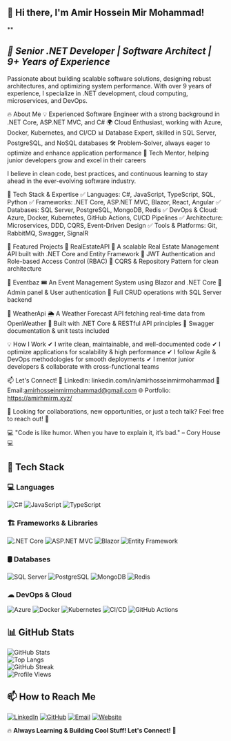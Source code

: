 ## 👋 Hi there, I'm Amir Hossein Mir Mohammad!

**

## ***🚀 Senior .NET Developer | Software Architect | 9+ Years of Experience***

Passionate about building scalable software solutions, designing robust architectures, and optimizing system performance. With over 9 years of experience, I specialize in .NET development, cloud computing, microservices, and DevOps.

🔥 About Me
💡 Experienced Software Engineer with a strong background in .NET Core, ASP.NET MVC, and C#
🌍 Cloud Enthusiast, working with Azure, Docker, Kubernetes, and CI/CD
📊 Database Expert, skilled in SQL Server, PostgreSQL, and NoSQL databases
🛠 Problem-Solver, always eager to optimize and enhance application performance
🎯 Tech Mentor, helping junior developers grow and excel in their careers

I believe in clean code, best practices, and continuous learning to stay ahead in the ever-evolving software industry.

🚀 Tech Stack & Expertise
✅ Languages: C#, JavaScript, TypeScript, SQL, Python
✅ Frameworks: .NET Core, ASP.NET MVC, Blazor, React, Angular
✅ Databases: SQL Server, PostgreSQL, MongoDB, Redis
✅ DevOps & Cloud: Azure, Docker, Kubernetes, GitHub Actions, CI/CD Pipelines
✅ Architecture: Microservices, DDD, CQRS, Event-Driven Design
✅ Tools & Platforms: Git, RabbitMQ, Swagger, SignalR

📌 Featured Projects
🔹 RealEstateAPI
🏡 A scalable Real Estate Management API built with .NET Core and Entity Framework
🔹 JWT Authentication and Role-based Access Control (RBAC)
🔹 CQRS & Repository Pattern for clean architecture

🔹 Eventbaz
🎟 An Event Management System using Blazor and .NET Core
🔹 Admin panel & User authentication
🔹 Full CRUD operations with SQL Server backend

🔹 WeatherApi
🌦 A Weather Forecast API fetching real-time data from OpenWeather
🔹 Built with .NET Core & RESTful API principles
🔹 Swagger documentation & unit tests included

💡 How I Work
✔ I write clean, maintainable, and well-documented code
✔ I optimize applications for scalability & high performance
✔ I follow Agile & DevOps methodologies for smooth deployments
✔ I mentor junior developers & collaborate with cross-functional teams

📫 Let's Connect!
🔗 LinkedIn: linkedin.com/in/amirhosseinmirmohammad
📧 Email:amirhosseinmirmohammad@gmail.com
🌐 Portfolio: https://amirhmirm.xyz/

🚀 Looking for collaborations, new opportunities, or just a tech talk? Feel free to reach out! 🚀

💻 "Code is like humor. When you have to explain it, it’s bad." – Cory House 💻

## 🚀 **Tech Stack**
### 💻 **Languages**
![C#](https://img.shields.io/badge/-C%23-239120?style=for-the-badge&logo=c-sharp&logoColor=white)
![JavaScript](https://img.shields.io/badge/-JavaScript-F7DF1E?style=for-the-badge&logo=javascript&logoColor=black)
![TypeScript](https://img.shields.io/badge/-TypeScript-3178C6?style=for-the-badge&logo=typescript&logoColor=white)

### 🏗 **Frameworks & Libraries**
![.NET Core](https://img.shields.io/badge/-.NET_Core-512BD4?style=for-the-badge&logo=dotnet&logoColor=white)
![ASP.NET MVC](https://img.shields.io/badge/-ASP.NET_MVC-5C2D91?style=for-the-badge&logo=dotnet&logoColor=white)
![Blazor](https://img.shields.io/badge/-Blazor-512BD4?style=for-the-badge&logo=blazor&logoColor=white)
![Entity Framework](https://img.shields.io/badge/-Entity_Framework-512BD4?style=for-the-badge&logo=dotnet&logoColor=white)

### 🛢 **Databases**
![SQL Server](https://img.shields.io/badge/-SQL_Server-CC2927?style=for-the-badge&logo=microsoft-sql-server&logoColor=white)
![PostgreSQL](https://img.shields.io/badge/-PostgreSQL-336791?style=for-the-badge&logo=postgresql&logoColor=white)
![MongoDB](https://img.shields.io/badge/-MongoDB-47A248?style=for-the-badge&logo=mongodb&logoColor=white)
![Redis](https://img.shields.io/badge/-Redis-DC382D?style=for-the-badge&logo=redis&logoColor=white)

### ☁ **DevOps & Cloud**
![Azure](https://img.shields.io/badge/-Azure-0078D4?style=for-the-badge&logo=microsoft-azure&logoColor=white)
![Docker](https://img.shields.io/badge/-Docker-2496ED?style=for-the-badge&logo=docker&logoColor=white)
![Kubernetes](https://img.shields.io/badge/-Kubernetes-326CE5?style=for-the-badge&logo=kubernetes&logoColor=white)
![CI/CD](https://img.shields.io/badge/-CI/CD-EC4D37?style=for-the-badge&logo=github-actions&logoColor=white)
![GitHub Actions](https://img.shields.io/badge/-GitHub_Actions-2088FF?style=for-the-badge&logo=github-actions&logoColor=white)

## 📊 **GitHub Stats**
![GitHub Stats](https://github-readme-stats.vercel.app/api?username=amirhosseinmirmohammad&show_icons=true&theme=radical)  
![Top Langs](https://github-readme-stats.vercel.app/api/top-langs/?username=amirhosseinmirmohammad&layout=compact&theme=radical)  
![GitHub Streak](https://github-readme-streak-stats.herokuapp.com/?user=amirhosseinmirmohammad&theme=radical)  
![Profile Views](https://komarev.com/ghpvc/?username=amirhosseinmirmohammad&color=brightgreen)

## 📫 How to Reach Me

[![LinkedIn](https://img.shields.io/badge/-LinkedIn-0A66C2?style=flat&logo=Linkedin&logoColor=white)](https://www.linkedin.com/in/amirhosseinmirmohammad)
[![GitHub](https://img.shields.io/badge/-GitHub-181717?style=flat&logo=github&logoColor=white)](https://github.com/amirhosseinmirmohammad)
[![Email](https://img.shields.io/badge/-Email-D14836?style=flat&logo=Gmail&logoColor=white)](mailto:amirhosseinmirmohammad@gmail.com)
[![Website](https://img.shields.io/badge/-Portfolio-4285F4?style=flat&logo=Google-Chrome&logoColor=white)](https://amirhmirm.xyz)

🔥 **Always Learning & Building Cool Stuff! Let's Connect! 🚀**

